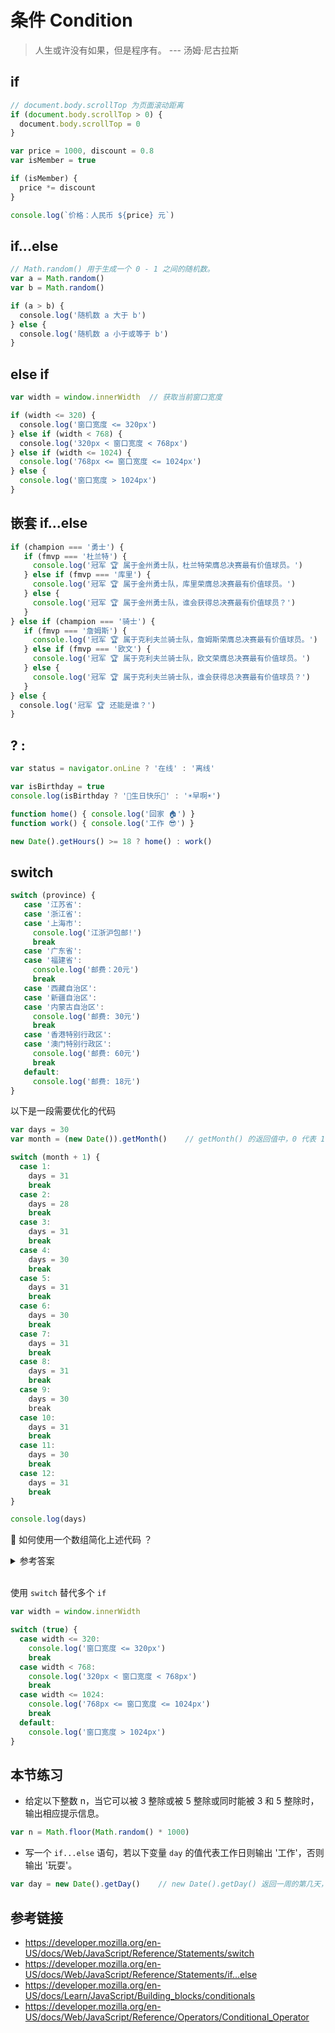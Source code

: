 # 条件 Condition

> 人生或许没有如果，但是程序有。 --- 汤姆·尼古拉斯

## if
```javascript
// document.body.scrollTop 为页面滚动距离
if (document.body.scrollTop > 0) {
  document.body.scrollTop = 0
}
```

```javascript
var price = 1000, discount = 0.8
var isMember = true

if (isMember) {
  price *= discount
}

console.log(`价格：人民币 ${price} 元`)
```

## if...else
```javascript
// Math.random() 用于生成一个 0 - 1 之间的随机数。
var a = Math.random()
var b = Math.random()

if (a > b) {
  console.log('随机数 a 大于 b')
} else {
  console.log('随机数 a 小于或等于 b')
}
```

## else if
```javascript
var width = window.innerWidth  // 获取当前窗口宽度

if (width <= 320) {
  console.log('窗口宽度 <= 320px')
} else if (width < 768) {
  console.log('320px < 窗口宽度 < 768px')
} else if (width <= 1024) {
  console.log('768px <= 窗口宽度 <= 1024px')
} else {
  console.log('窗口宽度 > 1024px')
}
```

## 嵌套 if...else
```javascript
if (champion === '勇士') {
   if (fmvp === '杜兰特') {
     console.log('冠军 🏆 属于金州勇士队，杜兰特荣膺总决赛最有价值球员。')
   } else if (fmvp === '库里') {
     console.log('冠军 🏆 属于金州勇士队，库里荣膺总决赛最有价值球员。')
   } else {
     console.log('冠军 🏆 属于金州勇士队，谁会获得总决赛最有价值球员？')
   }
} else if (champion === '骑士') {
   if (fmvp === '詹姆斯') {
     console.log('冠军 🏆 属于克利夫兰骑士队，詹姆斯荣膺总决赛最有价值球员。')
   } else if (fmvp === '欧文') {
     console.log('冠军 🏆 属于克利夫兰骑士队，欧文荣膺总决赛最有价值球员。')
   } else {
     console.log('冠军 🏆 属于克利夫兰骑士队，谁会获得总决赛最有价值球员？')
   }
} else {
  console.log('冠军 🏆 还能是谁？')
}
```

## ? :
```javascript
var status = navigator.onLine ? '在线' : '离线'

var isBirthday = true
console.log(isBirthday ? '🎂生日快乐🎂' : '☀️早啊☀️')

function home() { console.log('回家 🏠') }
function work() { console.log('工作 😎') }

new Date().getHours() >= 18 ? home() : work()
```

## switch
```javascript
switch (province) {
   case '江苏省':
   case '浙江省':
   case '上海市':
     console.log('江浙沪包邮!')
     break
   case '广东省':
   case '福建省':
     console.log('邮费：20元')
     break
   case '西藏自治区':
   case '新疆自治区':
   case '内蒙古自治区':
     console.log('邮费: 30元')
     break
   case '香港特别行政区':
   case '澳门特别行政区':
     console.log('邮费: 60元')
     break
   default:
     console.log('邮费: 18元')
}
```
以下是一段需要优化的代码
```javascript
var days = 30
var month = (new Date()).getMonth()    // getMonth() 的返回值中，0 代表 1 月，11 代表 12 月。

switch (month + 1) {
  case 1:
    days = 31
    break
  case 2:
    days = 28
    break
  case 3:
    days = 31
    break
  case 4: 
    days = 30
    break
  case 5:
    days = 31
    break
  case 6:
    days = 30
    break
  case 7:
    days = 31
    break
  case 8:
    days = 31
    break
  case 9:
    days = 30
    break
  case 10:
    days = 31
    break
  case 11:
    days = 30
    break
  case 12:
    days = 31
    break
}

console.log(days)
```
🤔 如何使用一个数组简化上述代码 ？

<details>
  <summary>参考答案</summary>
  <pre>
    var days = [31, 28, 31, 30, 31, 30, 31, 31, 30, 31, 30, 31][new Date().getMonth()]
    console.log(days)
  </pre>
</details>  
<br>

使用 `switch` 替代多个 `if`
```javascript
var width = window.innerWidth

switch (true) {
  case width <= 320:
    console.log('窗口宽度 <= 320px')
    break
  case width < 768:
    console.log('320px < 窗口宽度 < 768px')
    break
  case width <= 1024:
    console.log('768px <= 窗口宽度 <= 1024px')
    break
  default:
    console.log('窗口宽度 > 1024px')
}
```

## 本节练习
* 给定以下整数 n，当它可以被 3 整除或被 5 整除或同时能被 3 和 5 整除时，输出相应提示信息。
```javascript
var n = Math.floor(Math.random() * 1000)
```

* 写一个 `if...else` 语句，若以下变量 `day` 的值代表工作日则输出 '工作'，否则输出 '玩耍'。
```javascript
var day = new Date().getDay()    // new Date().getDay() 返回一周的第几天，0 代表周日，1 代表周一，依次类推。
```

## 参考链接
* https://developer.mozilla.org/en-US/docs/Web/JavaScript/Reference/Statements/switch
* https://developer.mozilla.org/en-US/docs/Web/JavaScript/Reference/Statements/if...else
* https://developer.mozilla.org/en-US/docs/Learn/JavaScript/Building_blocks/conditionals
* https://developer.mozilla.org/en-US/docs/Web/JavaScript/Reference/Operators/Conditional_Operator
